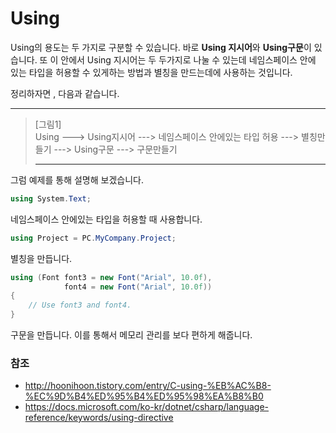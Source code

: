 # Using

Using의 용도는 두 가지로 구분할 수 있습니다. 바로 **Using 지시어**와 **Using구문**이 있습니다. 또 이 안에서 Using 지시어는 두 두가지로 나눌 수 있는데 네임스페이스 안에 있는 타입을 허용할 수 있게하는 방법과 별칭을 만드는데에 사용하는 것입니다. 

정리하자면 , 다음과 같습니다. 

___

> [그림1]																
> Using	---> Using지시어	---> 	네임스페이스 안에있는 타입 허용
> 						--->	별칭만들기
> 		---> Using구문	--->	구문만들기
>
> ___

그럼 예제를 통해 설명해 보겠습니다. 

~~~C#
using System.Text;   
~~~

네임스페이스 안에있는 타입을 허용할 때 사용합니다.

~~~C#
using Project = PC.MyCompany.Project;  
~~~

별칭을 만듭니다.

```C#
using (Font font3 = new Font("Arial", 10.0f),
            font4 = new Font("Arial", 10.0f))
{
    // Use font3 and font4.
}
```

구문을 만듭니다. 이를 통해서 메모리 관리를 보다 편하게 해줍니다.

### 참조

+ http://hoonihoon.tistory.com/entry/C-using-%EB%AC%B8-%EC%9D%B4%ED%95%B4%ED%95%98%EA%B8%B0
+ https://docs.microsoft.com/ko-kr/dotnet/csharp/language-reference/keywords/using-directive